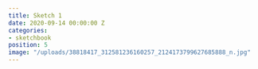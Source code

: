 ```yaml
---
title: Sketch 1
date: 2020-09-14 00:00:00 Z
categories:
- sketchbook
position: 5
image: "/uploads/38818417_312581236160257_2124173799627685888_n.jpg"
---
```


